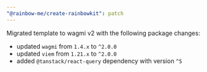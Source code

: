 ```yaml
---
"@rainbow-me/create-rainbowkit": patch
---
```


Migrated template to wagmi v2 with the following package changes:

- updated `wagmi` from `1.4.x` to `^2.0.0`
- updated `viem` from `1.21.x` to `^2.0.0`
- added `@tanstack/react-query` dependency with version `^5`

